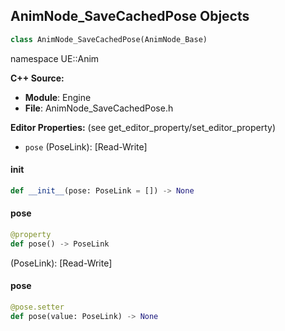 ## AnimNode_SaveCachedPose Objects

```python
class AnimNode_SaveCachedPose(AnimNode_Base)
```

namespace UE::Anim

**C++ Source:**

- **Module**: Engine
- **File**: AnimNode_SaveCachedPose.h

**Editor Properties:** (see get_editor_property/set_editor_property)

- ``pose`` (PoseLink):  [Read-Write]

<a id="unreal.AnimNode_SaveCachedPose.__init__"></a>

#### __init__

```python
def __init__(pose: PoseLink = []) -> None
```

<a id="unreal.AnimNode_SaveCachedPose.pose"></a>

#### pose

```python
@property
def pose() -> PoseLink
```

(PoseLink):  [Read-Write]

<a id="unreal.AnimNode_SaveCachedPose.pose"></a>

#### pose

```python
@pose.setter
def pose(value: PoseLink) -> None
```

<a id="unreal.AnimNode_SequencePlayerBase"></a>